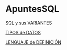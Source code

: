# ApuntesSQL

[SQL y sus VARIANTES](./SQL_y_sus_variantes.md)

[TIPOS de DATOS](./Tipos_de_datos.md)

[LENGUAJE de DEFINICIÓN](./Lenguaje_de_definicion.md)
